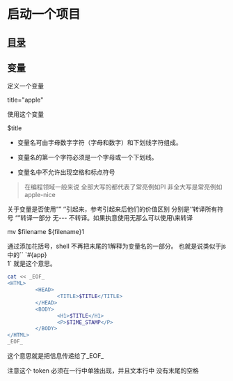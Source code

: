 # 启动一个项目
## [目录](https://github.com/shgopher/GOFamily/tree/master/%E5%85%A5%E9%97%A8%E7%AF%87/%E6%93%8D%E4%BD%9C%E7%B3%BB%E7%BB%9F/shell)

## 变量
定义一个变量

title="apple"

使用这个变量

$title

- 变量名可由字母数字字符（字母和数字）和下划线字符组成。

- 变量名的第一个字符必须是一个字母或一个下划线。

- 变量名中不允许出现空格和标点符号

> 在编程领域一般来说 全部大写的都代表了常亮例如PI 非全大写是常亮例如 apple-nice

关于变量是否使用“” ‘’引起来，参考引起来后他们的价值区别
分别是‘’转译所有符号 “”转译一部分 无--- 不转译。如果执意使用无那么可以使用\来转译


mv $filename ${filename}1

通过添加花括号，shell 不再把末尾的1解释为变量名的一部分。
也就是说类似于js中的\`\` \`#{app}\
1\` 就是这个意思。

```bash
cat << _EOF_
<HTML>
         <HEAD>
                <TITLE>$TITLE</TITLE>
         </HEAD>
         <BODY>
                <H1>$TITLE</H1>
                <P>$TIME_STAMP</P>
         </BODY>
</HTML>
_EOF_
```
这个意思就是把信息传递给了_EOF_

注意这个 token 必须在一行中单独出现，并且文本行中 没有末尾的空格
